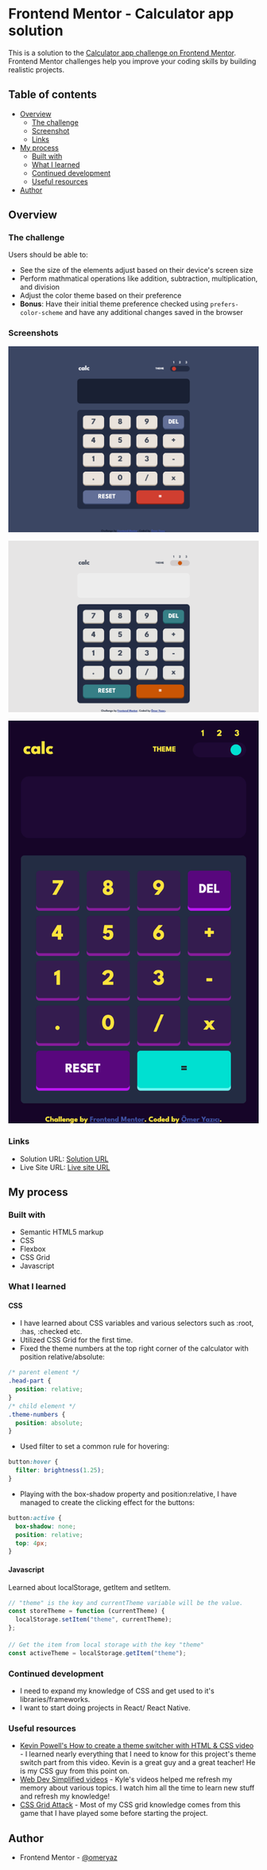 # Frontend Mentor - Calculator app solution

This is a solution to the [Calculator app challenge on Frontend Mentor](https://www.frontendmentor.io/challenges/calculator-app-9lteq5N29). Frontend Mentor challenges help you improve your coding skills by building realistic projects.

## Table of contents

- [Overview](#overview)
  - [The challenge](#the-challenge)
  - [Screenshot](#screenshot)
  - [Links](#links)
- [My process](#my-process)
  - [Built with](#built-with)
  - [What I learned](#what-i-learned)
  - [Continued development](#continued-development)
  - [Useful resources](#useful-resources)
- [Author](#author)

## Overview

### The challenge

Users should be able to:

- See the size of the elements adjust based on their device's screen size
- Perform mathmatical operations like addition, subtraction, multiplication, and division
- Adjust the color theme based on their preference
- **Bonus**: Have their initial theme preference checked using `prefers-color-scheme` and have any additional changes saved in the browser

### Screenshots

![Default dark theme dekstop design](/images/calc_desktop1.png "Default theme desktop design")

![Light theme dekstop design](/images/calc_desktop2.png "Light theme dekstop design")

![Neon theme mobile design](/images/calc_mobile3.png "Neon theme mobile design")

### Links

- Solution URL: [Solution URL](https://github.com/omeryaz/calculator-app-main)
- Live Site URL: [Live site URL](https://omeryaz.github.io/calculator-app-main/)

## My process

### Built with

- Semantic HTML5 markup
- CSS
- Flexbox
- CSS Grid
- Javascript

### What I learned

#### CSS

- I have learned about CSS variables and various selectors such as :root, :has, :checked etc.
- Utilized CSS Grid for the first time.
- Fixed the theme numbers at the top right corner of the calculator with position relative/absolute:

```css
/* parent element */
.head-part {
  position: relative;
}
/* child element */
.theme-numbers {
  position: absolute;
}
```

- Used filter to set a common rule for hovering:

```css
button:hover {
  filter: brightness(1.25);
}
```

- Playing with the box-shadow property and position:relative, I have managed to create the clicking effect for the buttons:

```css
button:active {
  box-shadow: none;
  position: relative;
  top: 4px;
}
```

#### Javascript

Learned about localStorage, getItem and setItem.

```js
// "theme" is the key and currentTheme variable will be the value.
const storeTheme = function (currentTheme) {
  localStorage.setItem("theme", currentTheme);
};

// Get the item from local storage with the key "theme"
const activeTheme = localStorage.getItem("theme");
```

### Continued development

- I need to expand my knowledge of CSS and get used to it's libraries/frameworks.
- I want to start doing projects in React/ React Native.

### Useful resources

- [Kevin Powell's How to create a theme switcher with HTML & CSS video](https://www.youtube.com/watch?v=fyuao3G-2qg&ab_channel=KevinPowell) - I learned nearly everything that I need to know for this project's theme switch part from this video. Kevin is a great guy and a great teacher! He is my CSS guy from this point on.
- [Web Dev Simplified videos](https://www.youtube.com/@WebDevSimplified) - Kyle's videos helped me refresh my memory about various topics. I watch him all the time to learn new stuff and refresh my knowledge!
- [CSS Grid Attack](https://codingfantasy.com/games/css-grid-attack) - Most of my CSS grid knowledge comes from this game that I have played some before starting the project.

## Author

- Frontend Mentor - [@omeryaz](https://www.frontendmentor.io/profile/omeryaz)
